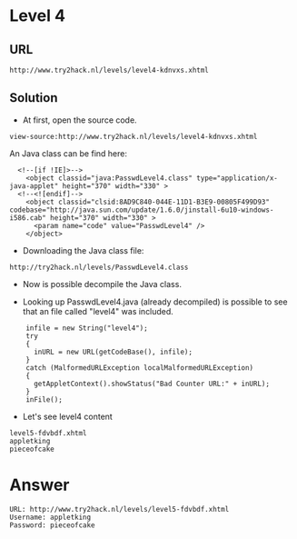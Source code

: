 # Level 4

## URL

```
http://www.try2hack.nl/levels/level4-kdnvxs.xhtml
```

## Solution

* At first, open the source code.

```
view-source:http://www.try2hack.nl/levels/level4-kdnvxs.xhtml
```

An Java class can be find here:

```
  <!--[if !IE]>-->
    <object classid="java:PasswdLevel4.class" type="application/x-java-applet" height="370" width="330" >
  <!--<![endif]-->
    <object classid="clsid:8AD9C840-044E-11D1-B3E9-00805F499D93" codebase="http://java.sun.com/update/1.6.0/jinstall-6u10-windows-i586.cab" height="370" width="330" >
      <param name="code" value="PasswdLevel4" />
    </object>
```

* Downloading the Java class file:

```
http://try2hack.nl/levels/PasswdLevel4.class
```

* Now is possible decompile the Java class.

* Looking up PasswdLevel4.java (already decompiled) is possible to see that an file called "level4" was included.

```
    infile = new String("level4");
    try
    {
      inURL = new URL(getCodeBase(), infile);
    }
    catch (MalformedURLException localMalformedURLException)
    {
      getAppletContext().showStatus("Bad Counter URL:" + inURL);
    }
    inFile();
```

* Let's see level4 content

```
level5-fdvbdf.xhtml
appletking
pieceofcake
```

# Answer

```
URL: http://www.try2hack.nl/levels/level5-fdvbdf.xhtml
Username: appletking
Password: pieceofcake
```

